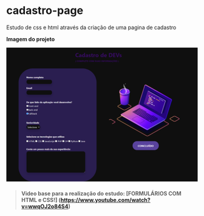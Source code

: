 # cadastro-page
Estudo de css e html através da criação de uma pagina de cadastro

**Imagem do projeto**

![foto](https://github.com/ddsp-pinheiro/cadastro-page/blob/main/cadastro-page.png)

> #### Video base para a realização do estudo: [FORMULÁRIOS COM HTML e CSS!] (https://www.youtube.com/watch?v=wwqOJ2o84S4)
